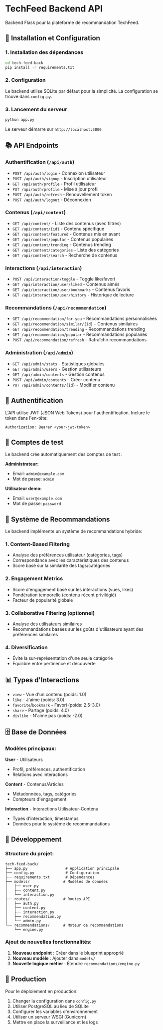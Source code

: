 # TechFeed Backend API

Backend Flask pour la plateforme de recommandation TechFeed.

## 🚀 Installation et Configuration

### 1. Installation des dépendances

```bash
cd tech-feed-back
pip install -r requirements.txt
```

### 2. Configuration

Le backend utilise SQLite par défaut pour la simplicité. La configuration se trouve dans `config.py`.

### 3. Lancement du serveur

```bash
python app.py
```

Le serveur démarre sur `http://localhost:5000`

## 📚 API Endpoints

### Authentification (`/api/auth`)

- `POST /api/auth/login` - Connexion utilisateur
- `POST /api/auth/signup` - Inscription utilisateur  
- `GET /api/auth/profile` - Profil utilisateur
- `PUT /api/auth/profile` - Mise à jour profil
- `POST /api/auth/refresh` - Renouvellement token
- `POST /api/auth/logout` - Déconnexion

### Contenus (`/api/content`)

- `GET /api/content/` - Liste des contenus (avec filtres)
- `GET /api/content/{id}` - Contenu spécifique
- `GET /api/content/featured` - Contenus mis en avant
- `GET /api/content/popular` - Contenus populaires
- `GET /api/content/trending` - Contenus trending
- `GET /api/content/categories` - Liste des catégories
- `GET /api/content/search` - Recherche de contenus

### Interactions (`/api/interaction`)

- `POST /api/interaction/toggle` - Toggle like/favori
- `GET /api/interaction/user/liked` - Contenus aimés
- `GET /api/interaction/user/bookmarks` - Contenus favoris
- `GET /api/interaction/user/history` - Historique de lecture

### Recommandations (`/api/recommendation`)

- `GET /api/recommendation/for-you` - Recommandations personnalisées
- `GET /api/recommendation/similar/{id}` - Contenus similaires
- `GET /api/recommendation/trending` - Recommandations trending
- `GET /api/recommendation/popular` - Recommandations populaires
- `POST /api/recommendation/refresh` - Rafraîchir recommandations

### Administration (`/api/admin`)

- `GET /api/admin/stats` - Statistiques globales
- `GET /api/admin/users` - Gestion utilisateurs
- `GET /api/admin/contents` - Gestion contenus
- `POST /api/admin/contents` - Créer contenu
- `PUT /api/admin/contents/{id}` - Modifier contenu

## 🔐 Authentification

L'API utilise JWT (JSON Web Tokens) pour l'authentification. Inclure le token dans l'en-tête:

```
Authorization: Bearer <your-jwt-token>
```

## 👥 Comptes de test

Le backend crée automatiquement des comptes de test :

**Administrateur:**
- Email: `admin@example.com`
- Mot de passe: `admin`

**Utilisateur demo:**
- Email: `user@example.com`  
- Mot de passe: `password`

## 🤖 Système de Recommandations

Le backend implémente un système de recommandations hybride:

### 1. Content-Based Filtering
- Analyse des préférences utilisateur (catégories, tags)
- Correspondance avec les caractéristiques des contenus
- Score basé sur la similarité des tags/catégories

### 2. Engagement Metrics
- Score d'engagement basé sur les interactions (vues, likes)
- Pondération temporelle (contenu récent privilégié)
- Facteur de popularité globale

### 3. Collaborative Filtering (optionnel)
- Analyse des utilisateurs similaires
- Recommandations basées sur les goûts d'utilisateurs ayant des préférences similaires

### 4. Diversification
- Évite la sur-représentation d'une seule catégorie
- Équilibre entre pertinence et découverte

## 📊 Types d'Interactions

- `view` - Vue d'un contenu (poids: 1.0)
- `like` - J'aime (poids: 3.0)
- `favorite`/`bookmark` - Favori (poids: 2.5-3.0)
- `share` - Partage (poids: 4.0)
- `dislike` - N'aime pas (poids: -2.0)

## 🗄️ Base de Données

### Modèles principaux:

**User** - Utilisateurs
- Profil, préférences, authentification
- Relations avec interactions

**Content** - Contenus/Articles  
- Métadonnées, tags, catégories
- Compteurs d'engagement

**Interaction** - Interactions Utilisateur-Contenu
- Types d'interaction, timestamps
- Données pour le système de recommandations

## 🔧 Développement

### Structure du projet:
```
tech-feed-back/
├── app.py                 # Application principale
├── config.py              # Configuration
├── requirements.txt       # Dépendances
├── models/               # Modèles de données
│   ├── user.py
│   ├── content.py
│   └── interaction.py
├── routes/               # Routes API
│   ├── auth.py
│   ├── content.py
│   ├── interaction.py
│   ├── recommendation.py
│   └── admin.py
└── recommendations/      # Moteur de recommandations
    └── engine.py
```

### Ajout de nouvelles fonctionnalités:

1. **Nouveau endpoint** : Créer dans le blueprint approprié
2. **Nouveau modèle** : Ajouter dans `models/`
3. **Nouvelle logique métier** : Étendre `recommendations/engine.py`

## 🚀 Production

Pour le déploiement en production:

1. Changer la configuration dans `config.py`
2. Utiliser PostgreSQL au lieu de SQLite
3. Configurer les variables d'environnement
4. Utiliser un serveur WSGI (Gunicorn)
5. Mettre en place la surveillance et les logs 